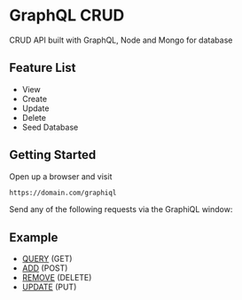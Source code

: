 # GraphQL CRUD
CRUD API built with GraphQL, Node and Mongo for database

## Feature List
* View
* Create
* Update
* Delete
* Seed Database

## Getting Started
Open up a browser and visit
```bash
https://domain.com/graphiql
```

Send any of the following requests via the GraphiQL window:

## Example
- [QUERY][] (GET)
- [ADD][] (POST)
- [REMOVE][] (DELETE)
- [UPDATE][] (PUT)

[QUERY]: /Explore-Auth-Api/documentation/graphql/
[ADD]: /Explore-Auth-Api/documentation/graphql/
[REMOVE]: /Explore-Auth-Api/documentation/graphql/
[UPDATE]: /Explore-Auth-Api/documentation/graphql/
